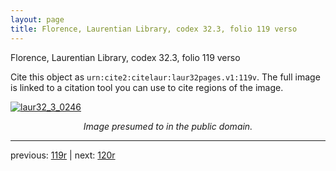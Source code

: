 ```yaml
---
layout: page
title: Florence, Laurentian Library, codex 32.3, folio 119 verso
---
```


Florence, Laurentian Library, codex 32.3, folio 119 verso

Cite this object as `urn:cite2:citelaur:laur32pages.v1:119v`.  The full image is linked to a citation tool you can use to cite regions of the image.

[![laur32_3_0246](http://www.homermultitext.org/iipsrv?IIIF=/project/homer/pyramidal/deepzoom/citelaur/laur32imgs/v1/laur32_3_0246.tif/full/800,/0/default.jpg)](http://www.homermultitext.org/ict2/?urn=urn:cite2:citelaur:laur32imgs.v1:laur32_3_0246) 

<p style="text-align: center; font-style: italic;">Image presumed to in the public domain.</p>

---

previous: [119r](../119r/) | next: [120r](../120r/)